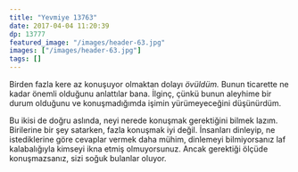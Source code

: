 ```yaml
---
title: "Yevmiye 13763"
date: 2017-04-04 11:20:39
dp: 13777
featured_image: "/images/header-63.jpg"
images: ["/images/header-63.jpg"]
tags: []
---
```


Birden fazla kere az konuşuyor olmaktan dolayı *övüldüm.* Bunun ticarette ne
kadar önemli olduğunu anlattılar bana. İlginç, çünkü bunun aleyhime bir durum
olduğunu ve konuşmadığımda işimin yürümeyeceğini düşünürdüm.

Bu ikisi de doğru aslında, neyi nerede konuşmak gerektiğini bilmek
lazım. Birilerine bir şey satarken, fazla konuşmak iyi değil. İnsanları
dinleyip, ne istediklerine göre cevaplar vermek daha mühim, dinlemeyi
bilmiyorsanız laf kalabalığıyla kimseyi ikna etmiş olmuyorsunuz. Ancak gerektiği
ölçüde konuşmazsanız, sizi soğuk bulanlar oluyor. 

